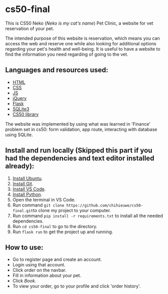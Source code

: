 # cs50-final
This is CS50 
Neko (_Neko is my cat's name_) Pet Clinic, a website for vet reservation of your pet.

The intended purpose of this website is  reservation, which means you can access the web and reserve one while also looking for additional options regarding your pet's health and well-being. It is useful to have a website to find the information you need regarding of going to the vet. 

## Languages and resources used:
* [HTML](https://www.w3schools.com/html/)
* [CSS](https://www.w3schools.com/css/default.asp)
* [JS](https://www.w3schools.com/js/default.asp)
* [jQuery](https://www.w3schools.com/jquery/default.asp)
* [Flask](https://flask.palletsprojects.com/en/2.3.x/)
* [SQLite3](https://www.w3schools.com/sql/)
* [CS50 library](https://cs50.readthedocs.io/libraries/cs50/python/)


The website was implemented by using what was learned in 'Finance' problem set in cs50: form validation, app route, interacting with database using SQLite. 


## Install and run locally (Skipped this part if you had the dependencies and text editor installed already): 
1. [Install Ubuntu](https://ubuntu.com/engage/vmware-migration-scenarios?utm_source=takeover&utm_campaign=7018e000000LuwMAAS). 
2. [Install Git](https://git-scm.com/download/win). 
3. [Install VS Code](https://code.visualstudio.com/download). 
4. [Install Python](https://www.python.org/downloads/windows/).
5. Open the terminal in VS Code.
5. Run command `git clone https://github.com/chihieuwe/cs50-final.git`to clone my project to your computer. 
6. Run command `pip install -r requirements.txt` to install all the needed dependencies. 
7. Run `cd cs50-final` to go to the directory. 
8. Run `flask run` to get the project up and running. 






## How to use:

* Go to register page and create an account. 
* Login using that account. 
* Click *order* on the navbar. 
* Fill in information about your pet. 
* Click *Book*.
* To view your order, go to your profile and click 'order history'. 
